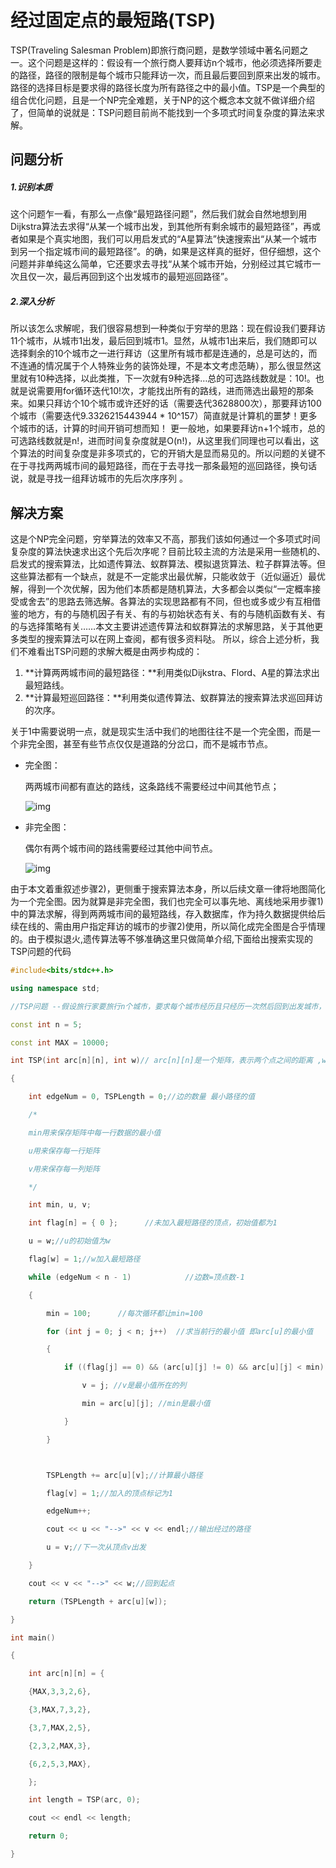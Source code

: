 # 经过固定点的最短路(TSP)

TSP(Traveling Salesman Problem)即旅行商问题，是数学领域中著名问题之一。这个问题是这样的：假设有一个旅行商人要拜访n个城市，他必须选择所要走的路径，路径的限制是每个城市只能拜访一次，而且最后要回到原来出发的城市。路径的选择目标是要求得的路径长度为所有路径之中的最小值。TSP是一个典型的组合优化问题，且是一个NP完全难题，关于NP的这个概念本文就不做详细介绍了，但简单的说就是：TSP问题目前尚不能找到一个多项式时间复杂度的算法来求解。

## 问题分析

##### **1.识别本质**

这个问题乍一看，有那么一点像“最短路径问题”，然后我们就会自然地想到用Dijkstra算法去求得“从某一个城市出发，到其他所有剩余城市的最短路径”，再或者如果是个真实地图，我们可以用启发式的“A星算法”快速搜索出“从某一个城市到另一个指定城市间的最短路径”。的确，如果是这样真的挺好，但仔细想，这个问题并非单纯这么简单，它还要求去寻找“从某个城市开始，分别经过其它城市一次且仅一次，最后再回到这个出发城市的最短巡回路径”。

##### **2.深入分析**

所以该怎么求解呢，我们很容易想到一种类似于穷举的思路：现在假设我们要拜访11个城市，从城市1出发，最后回到城市1。显然，从城市1出来后，我们随即可以选择剩余的10个城市之一进行拜访（这里所有城市都是连通的，总是可达的，而不连通的情况属于个人特殊业务的装饰处理，不是本文考虑范畴），那么很显然这里就有10种选择，以此类推，下一次就有9种选择…总的可选路线数就是：10!。也就是说需要用for循环迭代10!次，才能找出所有的路线，进而筛选出最短的那条来。如果只拜访个10个城市或许还好的话（需要迭代3628800次），那要拜访100个城市（需要迭代9.3326215443944 * 10^157）简直就是计算机的噩梦！更多个城市的话，计算的时间开销可想而知！
 更一般地，如果要拜访n+1个城市，总的可选路线数就是n!，进而时间复杂度就是O(n!)，从这里我们同理也可以看出，这个算法的时间复杂度是非多项式的，它的开销大是显而易见的。所以问题的关键不在于寻找两两城市间的最短路径，而在于去寻找一那条最短的巡回路径，换句话说，就是寻找一组拜访城市的先后次序序列 。

## 解决方案

这是个NP完全问题，穷举算法的效率又不高，那我们该如何通过一个多项式时间复杂度的算法快速求出这个先后次序呢？目前比较主流的方法是采用一些随机的、启发式的搜索算法，比如遗传算法、蚁群算法、模拟退货算法、粒子群算法等。但这些算法都有一个缺点，就是不一定能求出最优解，只能收敛于（近似逼近）最优解，得到一个次优解，因为他们本质都是随机算法，大多都会以类似“一定概率接受或舍去”的思路去筛选解。各算法的实现思路都有不同，但也或多或少有互相借鉴的地方，有的与随机因子有关、有的与初始状态有关、有的与随机函数有关、有的与选择策略有关……本文主要讲述遗传算法和蚁群算法的求解思路，关于其他更多类型的搜索算法可以在网上查阅，都有很多资料哒。
 所以，综合上述分析，我们不难看出TSP问题的求解大概是由两步构成的：

1. **计算两两城市间的最短路径：**利用类似Dijkstra、Flord、A星的算法求出最短路线。
2. **计算最短巡回路径：**利用类似遗传算法、蚁群算法的搜索算法求巡回拜访的次序。

关于1中需要说明一点，就是现实生活中我们的地图往往不是一个完全图，而是一个非完全图，甚至有些节点仅仅是道路的分岔口，而不是城市节点。

- 完全图：

  两两城市间都有直达的路线，这条路线不需要经过中间其他节点；

  ![img](https:////upload-images.jianshu.io/upload_images/4591091-592d9665bddeb82e.png?imageMogr2/auto-orient/strip|imageView2/2/w/218/format/webp)

- 非完全图：

  偶尔有两个城市间的路线需要经过其他中间节点。

  ![img](https:////upload-images.jianshu.io/upload_images/4591091-a687f66eb1d2ea27.png?imageMogr2/auto-orient/strip|imageView2/2/w/218/format/webp)

由于本文着重叙述步骤2)，更侧重于搜索算法本身，所以后续文章一律将地图简化为一个完全图。因为就算是非完全图，我们也完全可以事先地、离线地采用步骤1)中的算法求解，得到两两城市间的最短路线，存入数据库，作为持久数据提供给后续在线的、需由用户指定拜访的城市的步骤2)使用，所以简化成完全图是合乎情理的。由于模拟退火,遗传算法等不够准确这里只做简单介绍,下面给出搜索实现的TSP问题的代码

```c++
#include<bits/stdc++.h>

using namespace std;

//TSP问题 --假设旅行家要旅行n个城市，要求每个城市经历且只经历一次然后回到出发城市，并要求所走的路程最短

const int n = 5;

const int MAX = 10000;

int TSP(int arc[n][n], int w)// arc[n][n]是一个矩阵，表示两个点之间的距离 ,w是起始顶点的下标

{

	int edgeNum = 0, TSPLength = 0;//边的数量 最小路径的值

	/*

	min用来保存矩阵中每一行数据的最小值

	u用来保存每一行矩阵

	v用来保存每一列矩阵

	*/

	int min, u, v;

	int flag[n] = { 0 };      //未加入最短路径的顶点，初始值都为1

	u = w;//u的初始值为w

	flag[w] = 1;//w加入最短路径

	while (edgeNum < n - 1)            //边数=顶点数-1

	{

		min = 100;      //每次循环都让min=100

		for (int j = 0; j < n; j++)  //求当前行的最小值 即arc[u]的最小值

		{

			if ((flag[j] == 0) && (arc[u][j] != 0) && arc[u][j] < min) {        //未加入最小路径  arc[u][j]！=0

				v = j; //v是最小值所在的列

				min = arc[u][j]; //min是最小值

			}

		}



		TSPLength += arc[u][v];//计算最小路径

		flag[v] = 1;//加入的顶点标记为1

		edgeNum++;

		cout << u << "-->" << v << endl;//输出经过的路径

		u = v;//下一次从顶点v出发

	}

	cout << v << "-->" << w;//回到起点

	return (TSPLength + arc[u][w]);

}

int main()

{

	int arc[n][n] = {

	{MAX,3,3,2,6},

	{3,MAX,7,3,2},

	{3,7,MAX,2,5},

	{2,3,2,MAX,3},

	{6,2,5,3,MAX},

	};

	int length = TSP(arc, 0);

	cout << endl << length;

	return 0;

}


```





